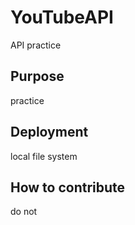 # YouTubeAPI
API practice

## Purpose
practice

## Deployment
local file system

## How to contribute
do not
